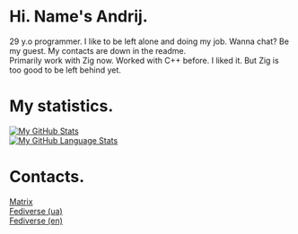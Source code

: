 # Hi. Name's Andrij.

29 y.o programmer. I like to be left alone and doing my job. Wanna chat? Be my guest. My contacts are down in the readme.  
Primarily work with Zig now. Worked with C++ before. I liked it. But Zig is too good to be left behind yet.  

# My statistics.

[![My GitHub Stats](https://github-readme-stats.vercel.app/api/?username=nitrogenez&count_private=true&theme=tokyonight&showicons=true)]()  
[![My GitHub Language Stats](https://github-readme-stats.vercel.app/api/top-langs/?username=nitrogenez&langs_count=5&theme=tokyonight)]()

# Contacts.
 [Matrix](https://matrix.to/#/@nitrogenez:matrix.org)  
<a href="https://pl.m0e.space/users/nitrogenez" rel="me">Fediverse (ua)</a>  
[Fediverse (en)](https://social.linux.pizza/@nitrogenez)

